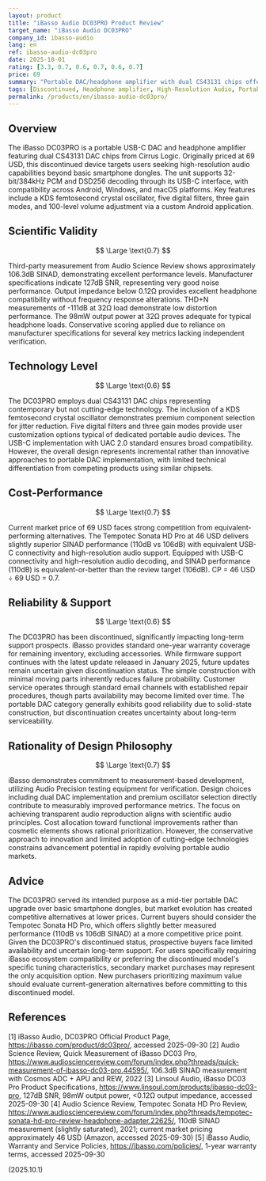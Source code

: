 ```yaml
---
layout: product
title: "iBasso Audio DC03PRO Product Review"
target_name: "iBasso Audio DC03PRO"
company_id: ibasso-audio
lang: en
ref: ibasso-audio-dc03pro
date: 2025-10-01
rating: [3.3, 0.7, 0.6, 0.7, 0.6, 0.7]
price: 69
summary: "Portable DAC/headphone amplifier with dual CS43131 chips offering solid performance but limited cost-effectiveness in competitive dongle market"
tags: [Discontinued, Headphone amplifier, High-Resolution Audio, Portable DAC, USB-C]
permalink: /products/en/ibasso-audio-dc03pro/
---
```

## Overview

The iBasso DC03PRO is a portable USB-C DAC and headphone amplifier featuring dual CS43131 DAC chips from Cirrus Logic. Originally priced at 69 USD, this discontinued device targets users seeking high-resolution audio capabilities beyond basic smartphone dongles. The unit supports 32-bit/384kHz PCM and DSD256 decoding through its USB-C interface, with compatibility across Android, Windows, and macOS platforms. Key features include a KDS femtosecond crystal oscillator, five digital filters, three gain modes, and 100-level volume adjustment via a custom Android application.

## Scientific Validity

$$ \Large \text{0.7} $$

Third-party measurement from Audio Science Review shows approximately 106.3dB SINAD, demonstrating excellent performance levels. Manufacturer specifications indicate 127dB SNR, representing very good noise performance. Output impedance below 0.12Ω provides excellent headphone compatibility without frequency response alterations. THD+N measurements of -111dB at 32Ω load demonstrate low distortion performance. The 98mW output power at 32Ω proves adequate for typical headphone loads. Conservative scoring applied due to reliance on manufacturer specifications for several key metrics lacking independent verification.

## Technology Level

$$ \Large \text{0.6} $$

The DC03PRO employs dual CS43131 DAC chips representing contemporary but not cutting-edge technology. The inclusion of a KDS femtosecond crystal oscillator demonstrates premium component selection for jitter reduction. Five digital filters and three gain modes provide user customization options typical of dedicated portable audio devices. The USB-C implementation with UAC 2.0 standard ensures broad compatibility. However, the overall design represents incremental rather than innovative approaches to portable DAC implementation, with limited technical differentiation from competing products using similar chipsets.

## Cost-Performance

$$ \Large \text{0.7} $$

Current market price of 69 USD faces strong competition from equivalent-performing alternatives. The Tempotec Sonata HD Pro at 46 USD delivers slightly superior SINAD performance (110dB vs 106dB) with equivalent USB-C connectivity and high-resolution audio support. Equipped with USB-C connectivity and high-resolution audio decoding, and SINAD performance (110dB) is equivalent-or-better than the review target (106dB). CP = 46 USD ÷ 69 USD = 0.7.

## Reliability & Support

$$ \Large \text{0.6} $$

The DC03PRO has been discontinued, significantly impacting long-term support prospects. iBasso provides standard one-year warranty coverage for remaining inventory, excluding accessories. While firmware support continues with the latest update released in January 2025, future updates remain uncertain given discontinuation status. The simple construction with minimal moving parts inherently reduces failure probability. Customer service operates through standard email channels with established repair procedures, though parts availability may become limited over time. The portable DAC category generally exhibits good reliability due to solid-state construction, but discontinuation creates uncertainty about long-term serviceability.

## Rationality of Design Philosophy

$$ \Large \text{0.7} $$

iBasso demonstrates commitment to measurement-based development, utilizing Audio Precision testing equipment for verification. Design choices including dual DAC implementation and premium oscillator selection directly contribute to measurably improved performance metrics. The focus on achieving transparent audio reproduction aligns with scientific audio principles. Cost allocation toward functional improvements rather than cosmetic elements shows rational prioritization. However, the conservative approach to innovation and limited adoption of cutting-edge technologies constrains advancement potential in rapidly evolving portable audio markets.

## Advice

The DC03PRO served its intended purpose as a mid-tier portable DAC upgrade over basic smartphone dongles, but market evolution has created competitive alternatives at lower prices. Current buyers should consider the Tempotec Sonata HD Pro, which offers slightly better measured performance (110dB vs 106dB SINAD) at a more competitive price point. Given the DC03PRO's discontinued status, prospective buyers face limited availability and uncertain long-term support. For users specifically requiring iBasso ecosystem compatibility or preferring the discontinued model's specific tuning characteristics, secondary market purchases may represent the only acquisition option. New purchasers prioritizing maximum value should evaluate current-generation alternatives before committing to this discontinued model.

## References

[1] iBasso Audio, DC03PRO Official Product Page, https://ibasso.com/product/dc03pro/, accessed 2025-09-30
[2] Audio Science Review, Quick Measurement of iBasso DC03 Pro, https://www.audiosciencereview.com/forum/index.php?threads/quick-measurement-of-ibasso-dc03-pro.44595/, 106.3dB SINAD measurement with Cosmos ADC + APU and REW, 2022
[3] Linsoul Audio, iBasso DC03 Pro Product Specifications, https://www.linsoul.com/products/ibasso-dc03-pro, 127dB SNR, 98mW output power, <0.12Ω output impedance, accessed 2025-09-30
[4] Audio Science Review, Tempotec Sonata HD Pro Review, https://www.audiosciencereview.com/forum/index.php?threads/tempotec-sonata-hd-pro-review-headphone-adapter.22625/, 110dB SINAD measurement (slightly saturated), 2021; current market pricing approximately 46 USD (Amazon, accessed 2025-09-30)
[5] iBasso Audio, Warranty and Service Policies, https://ibasso.com/policies/, 1-year warranty terms, accessed 2025-09-30

(2025.10.1)